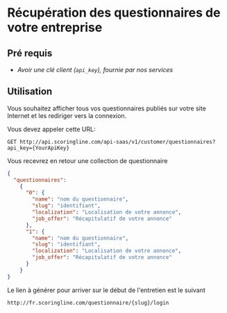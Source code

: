 Récupération des questionnaires de votre entreprise
=====================================================================

Pré requis
----------

*  *Avoir une clé client (`api_key`), fournie par nos services*


Utilisation
-----------

Vous souhaitez afficher tous vos questionnaires publiés sur votre site Internet et les rediriger vers la connexion.

Vous devez appeler cette URL:

```
GET http://api.scoringline.com/api-saas/v1/customer/questionnaires?api_key={YourApiKey}
```

Vous recevrez en retour une collection de questionnaire

```json
{
  "questionnaires":
    {
      "0": {
        "name": "nom du questionnaire",
        "slug": "identifiant",
        "localization": "Localisation de votre annonce",
        "job_offer": "Récapitulatif de votre annonce"
      },
      "1": {
        "name": "nom du questionnaire",
        "slug": "identifiant",
        "localization": "Localisation de votre annonce",
        "job_offer": "Récapitulatif de votre annonce"
      }
    }
}
```
Le lien à générer pour arriver sur le début de l'entretien est le suivant

``` html
http://fr.scoringline.com/questionnaire/{slug}/login
```
